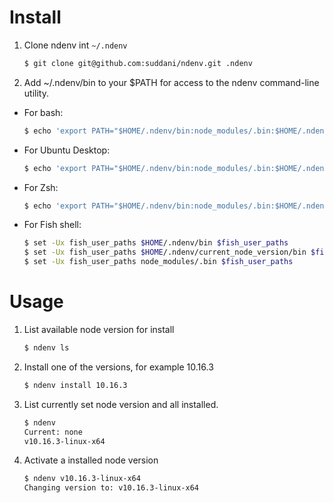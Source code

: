 # Install

1. Clone ndenv int ```~/.ndenv```
    ~~~ sh
    $ git clone git@github.com:suddani/ndenv.git .ndenv
    ~~~

2. Add ~/.ndenv/bin to your $PATH for access to the ndenv command-line utility.

  * For bash:
    ~~~ sh
    $ echo 'export PATH="$HOME/.ndenv/bin:node_modules/.bin:$HOME/.ndenv/current_node_version/bin:$PATH"' >> ~/.bash_profile
    ~~~
  * For Ubuntu Desktop:
    ~~~ sh
    $ echo 'export PATH="$HOME/.ndenv/bin:node_modules/.bin:$HOME/.ndenv/current_node_version/bin:$PATH"' >> ~/.bashrc
    ~~~
  * For Zsh:
    ~~~ sh
    $ echo 'export PATH="$HOME/.ndenv/bin:node_modules/.bin:$HOME/.ndenv/current_node_version/bin:$PATH"' >> ~/.zshrc
    ~~~
  * For Fish shell:
    ~~~ sh
    $ set -Ux fish_user_paths $HOME/.ndenv/bin $fish_user_paths
    $ set -Ux fish_user_paths $HOME/.ndenv/current_node_version/bin $fish_user_paths
    $ set -Ux fish_user_paths node_modules/.bin $fish_user_paths
    ~~~

# Usage

1. List available node version for install
   ~~~ sh
   $ ndenv ls
   ~~~
2. Install one of the versions, for example 10.16.3
   ~~~ sh
   $ ndenv install 10.16.3
   ~~~
3. List currently set node version and all installed.
   ~~~ sh
   $ ndenv
   Current: none
   v10.16.3-linux-x64
   ~~~
4. Activate a installed node version
   ~~~ sh
   $ ndenv v10.16.3-linux-x64
   Changing version to: v10.16.3-linux-x64
   ~~~
